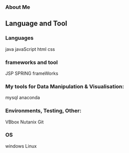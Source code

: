 ### About Me


## Language and Tool

### Languages
java
javaScript
html
css

###  frameworks and tool
JSP
SPRING frameWorks

### My tools for Data Manipulation & Visualisation:
mysql anaconda 

### Environments, Testing, Other:
VBbox Nutanix Git 
### OS
windows Linux






